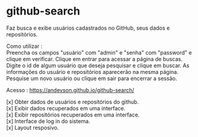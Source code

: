 # github-search
Faz busca e exibe usuários cadastrados no GitHub, seus dados e repositórios.

Como utilizar : <br>
Preencha os campos "usuário" com "admin" e "senha" com "password" e clique em verificar.
Clique em entrar para acessar a página de buscas.
Digite o id de algum usuário que deseja pesquisar e clique em buscar.
As informações do usuário e repositórios aparecerão na mesma página.
Pesquise um novo usuário ou clique em sair para encerrar a sessão.

Acesso : https://andevson.github.io/github-search/

[x] Obter dados de usuários e repositórios do github.<br>
[x] Exibir dados recuperados em uma interface.<br>
[x] Exibir repositórios recuperados em uma interface.<br>
[x] Interface de log in do sistema.<br>
[x] Layout resposivo.<br>
